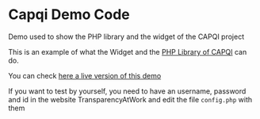 # Capqi Demo Code
Demo used to show the PHP library and the widget of the CAPQI project

This is an example of what the Widget and the [PHP Library of CAPQI](https://github.com/esn-org/capqiApi-library) can do.

You can check [here a live version of this demo](http://ares.esn.org/~gorkaguerrero/capqidemo/)

If you want to test by yourself, you need to have an username, password and id in the website TransparencyAtWork and edit the file `config.php` with them
